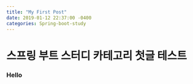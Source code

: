 ```yaml
---
title: "My First Post"
date: 2019-01-12 22:37:00 -0400
categories: Spring-boot-study
---
```


# 스프링 부트 스터디 카테고리 첫글 테스트
### Hello
